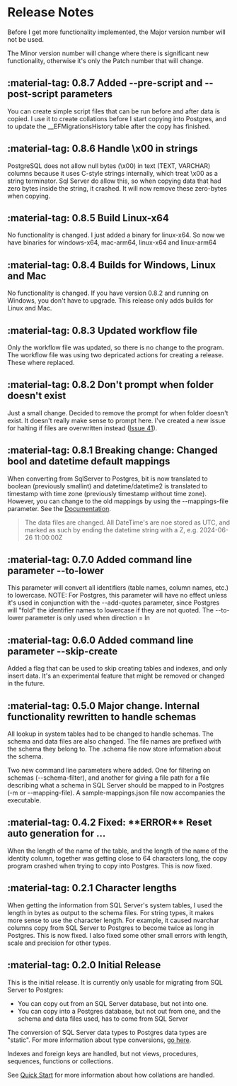 # Release Notes

Before I get more functionality implemented, the Major version number will not be used.

The Minor version number will change where there is significant new functionality, otherwise it's only the Patch number that will change.

## :material-tag: 0.8.7 Added --pre-script and --post-script parameters

You can create simple script files that can be run before and after data is copied. I use it to create collations before I start copying into Postgres, and to update the __EFMigrationsHistory table after the copy has finished.

## :material-tag: 0.8.6 Handle \x00 in strings

PostgreSQL does not allow null bytes (\x00) in text (TEXT, VARCHAR) columns because it uses C-style strings internally, which treat \x00 as a string terminator. Sql Server do allow this, so when copying data that had zero bytes inside the string, it crashed. It will now remove these zero-bytes when copying.

## :material-tag: 0.8.5 Build Linux-x64

No functionality is changed. I just added a binary for linux-x64. So now we have binaries for windows-x64, mac-arm64, linux-x64 and linux-arm64

## :material-tag: 0.8.4 Builds for Windows, Linux and Mac

No functionality is changed. If you have version 0.8.2 and running on Windows, you don't have to upgrade. This release only adds builds for Linux and Mac.

## :material-tag: 0.8.3 Updated workflow file

Only the workflow file was updated, so there is no change to the program. The workflow file was using two depricated actions for creating a release. These where replaced.

## :material-tag: 0.8.2 Don't prompt when folder doesn't exist

Just a small change. Decided to remove the prompt for when folder doesn't exist. It doesn't really make sense to prompt here. I've created a new issue for halting if files are overwritten instead ([Issue 41](https://github.com/ArveH/ABulkCopy/issues/41)).

## :material-tag: 0.8.1 Breaking change: Changed bool and datetime default mappings

When converting from SqlServer to Postgres, bit is now translated to boolean (previously smallint) and datetime/datetime2 is translated to timestamp with time zone (previously timestamp without time zone). However, you can change to the old mappings by using the --mappings-file parameter. See the [Documentation](https://arveh.github.io/ABulkCopy.Docs/command_line_parameters/).

> The data files are changed. All DateTime's are noe stored as UTC, and marked as such by ending the datetime string with a Z, e.g. 2024-06-26 11:00:00Z

## :material-tag: 0.7.0 Added command line parameter --to-lower

This parameter will convert all identifiers (table names, column names, etc.) to lowercase. NOTE: For Postgres, this parameter will have no effect unless it's used in conjunction with the --add-quotes parameter, since Postgres will "fold" the identifier names to lowercase if they are not quoted. The --to-lower parameter is only used when direction = In

## :material-tag: 0.6.0 Added command line parameter --skip-create

Added a flag that can be used to skip creating tables and indexes, and only insert data. It's an experimental feature that might be removed or changed in the future.

## :material-tag: 0.5.0 Major change. Internal functionality rewritten to handle schemas

All lookup in system tables had to be changed to handle schemas. The schema and data files are also changed. The file names are prefixed with the schema they belong to. The .schema file now store information about the schema.

Two new command line parameters where added. One for filtering on schemas (--schema-filter), and another for giving a file path for a file describing what a schema in SQL Server should be mapped to in Postgres (-m or --mapping-file). A sample-mappings.json file now accompanies the executable.

## :material-tag: 0.4.2 Fixed: \*\*ERROR\*\* Reset auto generation for ...

When the length of the name of the table, and the length of the name of the identity column, together was getting close to 64 characters long, the copy program crashed when trying to copy into Postgres. This is now fixed.


## :material-tag: 0.2.1 Character lengths

When getting the information from SQL Server's system tables, I used the length in bytes as output to the schema files. For string types, it makes more sense to use the character length. For example, it caused nvarchar columns copy from SQL Server to Postgres to become twice as long in Postgres. This is now fixed. I also fixed some other small errors with length, scale and precision for other types.

## :material-tag: 0.2.0 Initial Release

This is the initial release. It is currently only usable for migrating from SQL Server to Postgres:

- You can copy out from an SQL Server database, but not into one.
- You can copy into a Postgres database, but not out from one, and the schema and data files used, has to come from SQL Server

The conversion of SQL Server data types to Postgres data types are "static". For more information about type conversions, [go here](./type_mss_pg.md).

Indexes and foreign keys are handled, but not views, procedures, sequences, functions or collections.

See [Quick Start](./quick_start.md) for more information about how collations are handled. 

